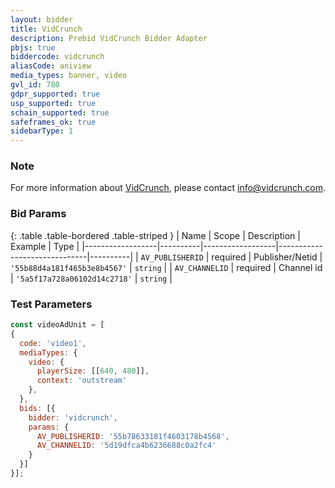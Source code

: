 ```yaml
---
layout: bidder
title: VidCrunch
description: Prebid VidCrunch Bidder Adapter
pbjs: true
biddercode: vidcrunch
aliasCode: aniview
media_types: banner, video
gvl_id: 780
gdpr_supported: true
usp_supported: true
schain_supported: true
safeframes_ok: true
sidebarType: 1
---
```


### Note

For more information about [VidCrunch](https://vidcrunch.com/), please contact <info@vidcrunch.com>.

### Bid Params

{: .table .table-bordered .table-striped }
| Name             | Scope    | Description      | Example                      | Type     |
|------------------|----------|------------------|------------------------------|----------|
| `AV_PUBLISHERID` | required | Publisher/Netid  | `'55b88d4a181f465b3e8b4567'` | `string` |
| `AV_CHANNELID`   | required | Channel id       | `'5a5f17a728a06102d14c2718'` | `string` |

### Test Parameters

```javascript
const videoAdUnit = [
{
  code: 'video1',
  mediaTypes: {
    video: {
      playerSize: [[640, 480]],
      context: 'outstream'
    },
  },
  bids: [{
    bidder: 'vidcrunch',
    params: {
      AV_PUBLISHERID: '55b78633181f4603178b4568',
      AV_CHANNELID: '5d19dfca4b6236688c0a2fc4'
    }
  }]
}];
```
